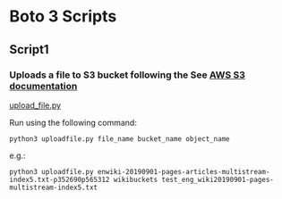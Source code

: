 
# Boto 3 Scripts

## Script1
### Uploads a file to S3 bucket following the See [AWS S3 documentation](https://boto3.amazonaws.com/v1/documentation/api/latest/guide/s3-uploading-files.html)

[upload_file.py](https://github.com/mv1742/Wiki_Bias/blob/master/AWS/Scripts/Boto3/upload_file.py)

Run using the following command: 
```
python3 uploadfile.py file_name bucket_name object_name
```

e.g.:
```
python3 uploadfile.py enwiki-20190901-pages-articles-multistream-index5.txt-p352690p565312 wikibuckets test_eng_wiki20190901-pages-multistream-index5.txt
```
